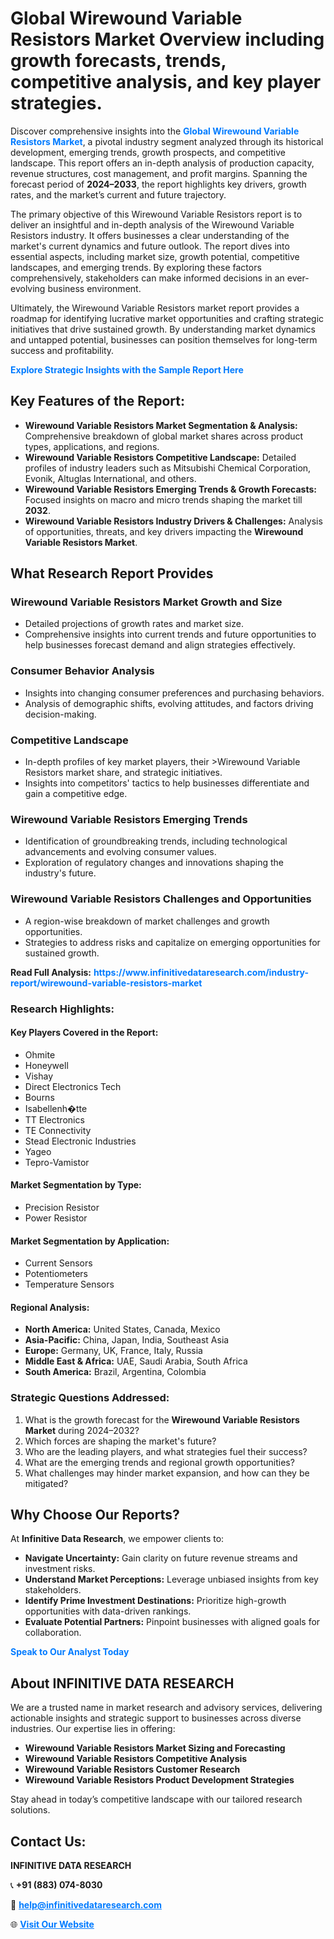 <h1>Global Wirewound Variable Resistors Market Overview including growth forecasts, trends, competitive analysis, and key player strategies.</h1>
<p>
Discover comprehensive insights into the 
<a href="https://www.infinitivedataresearch.com/industry-report/wirewound-variable-resistors-market" rel="dofollow" style="color: #007BFF; text-decoration: none;"><strong>Global Wirewound Variable Resistors Market</strong></a>, a pivotal industry segment analyzed through its historical development, emerging trends, growth prospects, and competitive landscape. This report offers an in-depth analysis of production capacity, revenue structures, cost management, and profit margins. Spanning the forecast period of <strong>2024–2033</strong>, the report highlights key drivers, growth rates, and the market’s current and future trajectory.
</p>
<p>
The primary objective of this Wirewound Variable Resistors report is to deliver an insightful and in-depth analysis of the Wirewound Variable Resistors industry. It offers businesses a clear understanding of the market's current dynamics and future outlook. The report dives into essential aspects, including market size, growth potential, competitive landscapes, and emerging trends. By exploring these factors comprehensively, stakeholders can make informed decisions in an ever-evolving business environment.
</p>
<p>
Ultimately, the Wirewound Variable Resistors market report provides a roadmap for identifying lucrative market opportunities and crafting strategic initiatives that drive sustained growth. By understanding market dynamics and untapped potential, businesses can position themselves for long-term success and profitability.
</p>
<p>
<a href="https://www.infinitivedataresearch.com/request-sample/reportId=107053" style="color: #007BFF; text-decoration: none;"><strong>Explore Strategic Insights with the Sample Report Here</strong></a>
</p>

<h2>Key Features of the Report:</h2>
<ul>
<li><strong>Wirewound Variable Resistors Market Segmentation & Analysis:</strong> Comprehensive breakdown of global market shares across product types, applications, and regions.</li>
<li><strong>Wirewound Variable Resistors Competitive Landscape:</strong> Detailed profiles of industry leaders such as Mitsubishi Chemical Corporation, Evonik, Altuglas International, and others.</li>
<li><strong>Wirewound Variable Resistors Emerging Trends & Growth Forecasts:</strong> Focused insights on macro and micro trends shaping the market till <strong>2032</strong>.</li>
<li><strong>Wirewound Variable Resistors Industry Drivers & Challenges:</strong> Analysis of opportunities, threats, and key drivers impacting the <strong>Wirewound Variable Resistors Market</strong>.</li>
</ul>

<h2>What Research Report Provides</h2>
<h3>Wirewound Variable Resistors Market Growth and Size</h3>
<ul>
<li>Detailed projections of growth rates and market size.</li>
<li>Comprehensive insights into current trends and future opportunities to help businesses forecast demand and align strategies effectively.</li>
</ul>

<h3>Consumer Behavior Analysis</h3>
<ul>
<li>Insights into changing consumer preferences and purchasing behaviors.</li>
<li>Analysis of demographic shifts, evolving attitudes, and factors driving decision-making.</li>
</ul>

<h3>Competitive Landscape</h3>
<ul>
<li>In-depth profiles of key market players, their >Wirewound Variable Resistors market share, and strategic initiatives.</li>
<li>Insights into competitors' tactics to help businesses differentiate and gain a competitive edge.</li>
</ul>

<h3>Wirewound Variable Resistors Emerging Trends</h3>
<ul>
<li>Identification of groundbreaking trends, including technological advancements and evolving consumer values.</li>
<li>Exploration of regulatory changes and innovations shaping the industry's future.</li>
</ul>

<h3>Wirewound Variable Resistors Challenges and Opportunities</h3>
<ul>
<li>A region-wise breakdown of market challenges and growth opportunities.</li>
<li>Strategies to address risks and capitalize on emerging opportunities for sustained growth.</li>
</ul>
<p><strong>Read Full Analysis:</strong> <a href="https://www.infinitivedataresearch.com/industry-report/wirewound-variable-resistors-market" rel="dofollow" style="color: #007BFF; text-decoration: none;"><strong>https://www.infinitivedataresearch.com/industry-report/wirewound-variable-resistors-market</strong></a></p>
<h3>Research Highlights:</h3>
<h4>Key Players Covered in the Report:</h4>
<ul><li>Ohmite</li><li>Honeywell</li><li>Vishay</li><li>Direct Electronics Tech</li><li>Bourns</li><li>Isabellenh�tte</li><li>TT Electronics</li><li>TE Connectivity</li><li>Stead Electronic Industries</li><li>Yageo</li><li>Tepro-Vamistor</li></ul>
<h4>Market Segmentation by Type:</h4>
<ul><li>Precision Resistor</li><li>Power Resistor</li></ul>
<h4>Market Segmentation by Application:</h4>
<ul><li>Current Sensors</li><li>Potentiometers</li><li>Temperature Sensors</li></ul>

<h4>Regional Analysis:</h4>
<ul>
<li><strong>North America:</strong> United States, Canada, Mexico</li>
<li><strong>Asia-Pacific:</strong> China, Japan, India, Southeast Asia</li>
<li><strong>Europe:</strong> Germany, UK, France, Italy, Russia</li>
<li><strong>Middle East & Africa:</strong> UAE, Saudi Arabia, South Africa</li>
<li><strong>South America:</strong> Brazil, Argentina, Colombia</li>
</ul>

<h3>Strategic Questions Addressed:</h3>
<ol>
<li>What is the growth forecast for the <strong>Wirewound Variable Resistors Market</strong> during 2024–2032?</li>
<li>Which forces are shaping the market's future?</li>
<li>Who are the leading players, and what strategies fuel their success?</li>
<li>What are the emerging trends and regional growth opportunities?</li>
<li>What challenges may hinder market expansion, and how can they be mitigated?</li>
</ol>

<h2>Why Choose Our Reports?</h2>
<p>At <strong>Infinitive Data Research</strong>, we empower clients to:</p>
<ul>
<li><strong>Navigate Uncertainty:</strong> Gain clarity on future revenue streams and investment risks.</li>
<li><strong>Understand Market Perceptions:</strong> Leverage unbiased insights from key stakeholders.</li>
<li><strong>Identify Prime Investment Destinations:</strong> Prioritize high-growth opportunities with data-driven rankings.</li>
<li><strong>Evaluate Potential Partners:</strong> Pinpoint businesses with aligned goals for collaboration.</li>
</ul>
<p><a href="https://www.infinitivedataresearch.com/industry-report/wirewound-variable-resistors-market" rel="dofollow" style="color: #007BFF; text-decoration: none;"><strong>Speak to Our Analyst Today</strong></a></p>

<h2>About INFINITIVE DATA RESEARCH</h2>
<p>We are a trusted name in market research and advisory services, delivering actionable insights and strategic support to businesses across diverse industries. Our expertise lies in offering:</p>
<ul>
<li><strong>Wirewound Variable Resistors Market Sizing and Forecasting</strong></li>
<li><strong>Wirewound Variable Resistors Competitive Analysis</strong></li>
<li><strong>Wirewound Variable Resistors Customer Research</strong></li>
<li><strong>Wirewound Variable Resistors Product Development Strategies</strong></li>
</ul>
<p>Stay ahead in today’s competitive landscape with our tailored research solutions.</p>

<h2>Contact Us:</h2>
<p><strong>INFINITIVE DATA RESEARCH</strong></p>
<p>📞 <strong>+91 (883) 074-8030</strong></p>
<p>📧 <strong><a href="mailto:help@infinitivedataresearch.com" style="color: #007BFF;">help@infinitivedataresearch.com</a></strong></p>
<p>🌐 <strong><a href="https://www.infinitivedataresearch.com" rel="dofollow" style="color: #007BFF;">Visit Our Website</a></strong></p>
